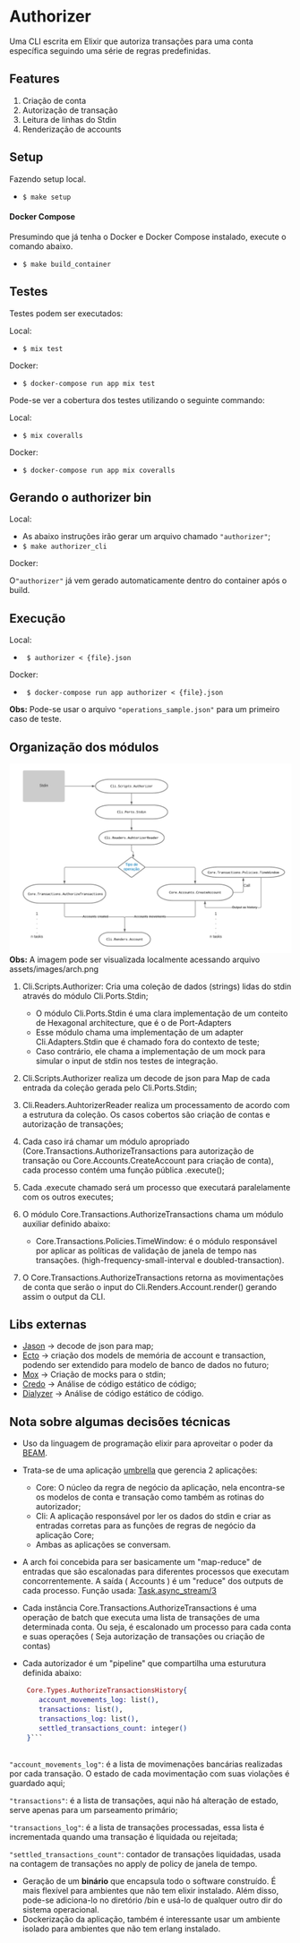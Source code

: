 # Authorizer
 Uma CLI escrita em Elixir  que autoriza transações para uma conta específica seguindo uma
série de regras predefinidas.

## Features
  
1. Criação de conta
2. Autorização de transação
3. Leitura de linhas do Stdin
4. Renderização de accounts

## Setup

Fazendo setup local.

- ```$ make setup```

#### Docker Compose

Presumindo que já tenha o Docker e Docker Compose instalado, execute o comando abaixo.  

- ```$ make build_container```

## Testes

Testes podem ser executados:

Local:

- ```$ mix test```

Docker:
- ```$ docker-compose run app mix test```

Pode-se ver a cobertura dos testes utilizando o seguinte commando:

Local:

- ```$ mix coveralls```

Docker:

- ```$ docker-compose run app mix coveralls```

## Gerando o authorizer bin
Local:
- As abaixo instruções irão gerar um arquivo chamado `"authorizer"`;
- ```$ make authorizer_cli```

Docker: 
 
 O`"authorizer"` já vem gerado automaticamente dentro do container após o build.

## Execução
Local: 
- ``` $ authorizer < {file}.json```

Docker:
- ``` $ docker-compose run app authorizer < {file}.json```

**Obs:**
Pode-se usar o arquivo `"operations_sample.json"` para um primeiro caso de teste.

## Organização dos módulos
[comment]: <> (A imagem pode ser visualizada localmente acessando arquivo assets/images/arch.png)
![Arch_ER](https://github.com/gabrielangelo/authorizer/blob/master/assets/images/arch.png)
 **Obs:**
 A imagem pode ser visualizada localmente acessando arquivo assets/images/arch.png

 1. Cli.Scripts.Authorizer: Cria uma coleção de dados (strings) lidas do stdin através do módulo Cli.Ports.Stdin;
    - O módulo Cli.Ports.Stdin é uma clara implementação de um conteito de Hexagonal architecture, que é o de Port-Adapters
    - Esse módulo chama uma implementação de um adapter Cli.Adapters.Stdin que é chamado fora do contexto de teste;
    - Caso contrário, ele chama a implementação de um mock para simular o input de stdin nos testes de integração.

 2. Cli.Scripts.Authorizer realiza um decode de json para Map de cada entrada da coleção gerada pelo Cli.Ports.Stdin;
 3. Cli.Readers.AuhtorizerReader realiza um processamento de acordo com a estrutura da coleção. Os casos cobertos são criação de contas e autorização de transações;
 4. Cada caso irá chamar um módulo apropriado (Core.Transactions.AuthorizeTransactions para autorização de transação ou Core.Accounts.CreateAccount para criação de conta), cada processo contém uma função pública .execute();
 5. Cada .execute chamado será um processo que executará paralelamente com os outros executes;
 6. O módulo Core.Transactions.AuthorizeTransactions chama um módulo auxiliar definido abaixo:
    - Core.Transactions.Policies.TimeWindow: é o módulo responsável por aplicar as políticas de validação de janela de tempo nas transações. (high-frequency-small-interval e doubled-transaction).
 7. O Core.Transactions.AuthorizeTransactions retorna as movimentações de conta que serão o input do Cli.Renders.Account.render() gerando assim o output da CLI.
   
## Libs externas
- [Jason](https://github.com/michalmuskala/jason) -> decode de json para map;
- [Ecto](https://hexdocs.pm/ecto/Ecto.html) -> criação dos models de memória de account e transaction, podendo ser extendido para modelo de banco de dados no futuro;
- [Mox](https://github.com/dashbitco/mox) -> Criação de mocks para o stdin;
- [Credo](https://github.com/rrrene/credo) -> Análise de código estático de código;
- [Dialyzer](https://github.com/jeremyjh/dialyxir) -> Análise de código estático de código.

## Nota sobre algumas decisões técnicas
- Uso da linguagem de programação elixir para aproveitar o poder da [BEAM](https://blog.erlang.org/a-brief-BEAM-primer/).
- Trata-se de uma aplicação [umbrella](https://elixir-lang.org/getting-started/mix-otp/dependencies-and-umbrella-projects.html#umbrella-projects) que gerencia 2 aplicações:
  - Core: O núcleo da regra de negócio da aplicação, nela encontra-se os modelos de conta e transação como também as rotinas do autorizador;
  - Cli: A aplicação responsável por ler os dados do stdin e criar as entradas corretas para as funções de regras de negócio da aplicação Core;
  - Ambas as aplicações se conversam. 
- A arch foi concebida para ser basicamente um "map-reduce" de entradas que são escalonadas para diferentes processos que executam concorrentemente. A saída ( Accounts ) é um "reduce" dos outputs de cada processo. Função usada: [Task.async_stream/3](https://hexdocs.pm/elixir/1.12/Task.html#async_stream/3)
- Cada instância Core.Transactions.AuthorizeTransactions é uma operação de batch que executa uma lista de transações de uma determinada conta. Ou seja, é escalonado um processo para
  cada conta e suas operações ( Seja autorização de transações ou criação de contas)

- Cada autorizador é um "pipeline" que compartilha uma esturutura definida abaixo:
  ```elixir
   Core.Types.AuthorizeTransactionsHistory{
      account_movements_log: list(),
      transactions: list(),
      transactions_log: list(),
      settled_transactions_count: integer()
   }```
   
 `"account_movements_log"`: é a lista de movimenações bancárias realizadas por cada transação. O estado de cada movimentação com suas violações é guardado aqui;
 
 `"transactions"`: é a lista de transações, aqui não há alteração de estado, serve apenas para um parseamento primário;
 
 `"transactions_log"`: é a lista de transações processadas, essa lista é incrementada quando uma transação é liquidada ou rejeitada;
 
 `"settled_transactions_count"`: contador de transações liquidadas, usada na contagem de transações no apply de policy de janela de tempo.

- Geração de um **binário** que encapsula todo o software construído. É mais flexível para ambientes que não tem elixir instalado. Além disso, pode-se adiciona-lo no diretório /bin e usá-lo de qualquer outro dir do sistema operacional.
- Dockerização da aplicação, também é interessante usar um ambiente isolado para ambientes que não tem erlang instalado. 
